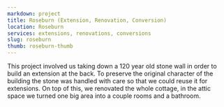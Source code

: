 ```yaml
---
markdown: project
title: Roseburn (Extension, Renovation, Conversion)
location: Roseburn
services: extensions, renovations, conversions
slug: roseburn
thumb: roseburn-thumb
---
```


This project involved us taking down a 120 year old stone wall in order to build an extension at the back. To preserve the original character of the building the stone was handled with care so that we could reuse it for extensions. On top of this, we renovated the whole cottage, in the attic space we turned one big area into a couple rooms and a bathroom. 